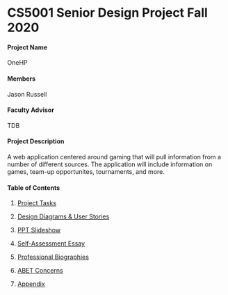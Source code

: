 # CS5001 Senior Design Project Fall 2020

#### Project Name
OneHP 

#### Members
Jason Russell

#### Faculty Advisor 
TDB

#### Project Description 
A web application centered around gaming that will pull information from a number of different sources. The application will include information on games, team-up opportunites, tournaments, and more. 

#### Table of Contents 
1. [Project Tasks](https://github.com/russej7/Senior-Design-Fall2020/blob/master/tasklist.md)

2. [Design Diagrams & User Stories](https://github.com/russej7/Senior-Design-Fall2020/tree/master/Design_Diagrams)
 
2. [PPT Slideshow](https://docs.google.com/presentation/d/1O_cVUAHTp0nGSTg6v6uUUpZSCrsb04s5fWYg74RdE7E/edit?usp=sharing)

3. [Self-Assessment Essay](https://github.com/russej7/Senior-Design-Fall2020/tree/master/Individual_Assessments)

4. [Professional Biographies](https://github.com/russej7/Senior-Design-Fall2020/tree/master/Professional_Biography)

5. [ABET Concerns](https://github.com/russej7/Senior-Design-Fall2020/blob/master/constraints.md)

6. [Appendix]()
